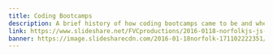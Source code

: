 ```yaml
---
title: Coding Bootcamps
description: A brief history of how coding bootcamps came to be and where they're headed.
link: https://www.slideshare.net/FVCproductions/2016-0118-norfolkjs-js-coding-bootcamps
banner: https://image.slidesharecdn.com/2016-01-18norfolk-171102222351/95/norfolkjs-meetup-js-coding-bootcamps-1-638.jpg?cb=1510970018
---
```

